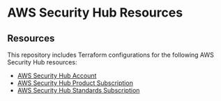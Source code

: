 # AWS Security Hub Resources

## Resources

This repository includes Terraform configurations for the following AWS Security Hub resources:

- [AWS Security Hub Account](./account)
- [AWS Security Hub Product Subscription](./product_subscription)
- [AWS Security Hub Standards Subscription](./standards_subscription)

